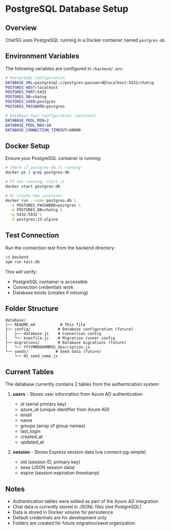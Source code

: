 # PostgreSQL Database Setup

## Overview
ChatSG uses PostgreSQL running in a Docker container named `postgres-db`.

## Environment Variables
The following variables are configured in `/backend/.env`:

```bash
# PostgreSQL Configuration
DATABASE_URL=postgresql://postgres:password@localhost:5432/chatsg
POSTGRES_HOST=localhost
POSTGRES_PORT=5432
POSTGRES_DB=chatsg
POSTGRES_USER=postgres
POSTGRES_PASSWORD=postgres

# Database Pool Configuration (optional)
DATABASE_POOL_MIN=2
DATABASE_POOL_MAX=10
DATABASE_CONNECTION_TIMEOUT=60000
```

## Docker Setup
Ensure your PostgreSQL container is running:

```bash
# Check if postgres-db is running
docker ps | grep postgres-db

# If not running, start it
docker start postgres-db

# Or create new container
docker run --name postgres-db \
  -e POSTGRES_PASSWORD=postgres \
  -e POSTGRES_DB=chatsg \
  -p 5432:5432 \
  -d postgres:15-alpine
```

## Test Connection
Run the connection test from the backend directory:

```bash
cd backend
npm run test:db
```

This will verify:
- PostgreSQL container is accessible
- Connection credentials work
- Database exists (creates if missing)

## Folder Structure
```
database/
├── README.md           # This file
├── config/            # Database configuration (future)
│   ├── database.js    # Connection config
│   └── knexfile.js    # Migration runner config
├── migrations/        # Database migrations (future)
│   └── YYYYMMDDHHMMSS_description.js
└── seeds/            # Seed data (future)
    └── 01_seed_name.js
```

## Current Tables
The database currently contains 2 tables from the authentication system:

1. **users** - Stores user information from Azure AD authentication
   - id (serial primary key)
   - azure_id (unique identifier from Azure AD)
   - email
   - name
   - groups (array of group names)
   - last_login
   - created_at
   - updated_at

2. **session** - Stores Express session data (via connect-pg-simple)
   - sid (session ID, primary key)
   - sess (JSON session data)
   - expire (session expiration timestamp)

## Notes
- Authentication tables were added as part of the Azure AD integration
- Chat data is currently stored in JSONL files (not PostgreSQL)
- Data is stored in Docker volume for persistence
- Default credentials are for development only
- Folders are created for future migration/seed organization
